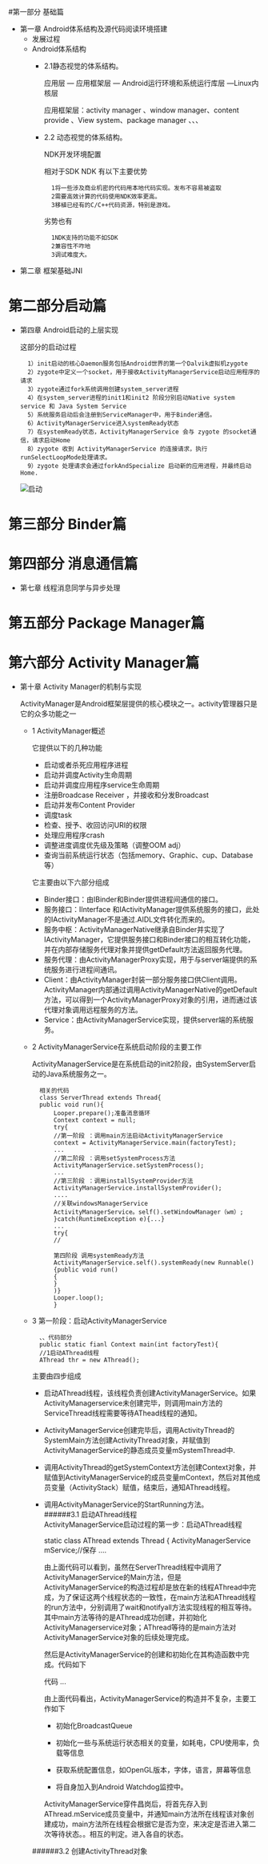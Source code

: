 #第一部分 基础篇

* 第一章 Android体系结构及源代码阅读环境搭建
	* 发展过程
	* Android体系结构
		* 2.1静态视觉的体系结构。
   			
   			应用层 — 应用框架层 —  Android运行环境和系统运行库层 —Linux内核层

			应用框架层：activity manager 、window manager、content provide 、View system、package  manager 、、、

		* 2.2 动态视觉的体系结构。

			NDK开发环境配置
			
			相对于SDK NDK 有以下主要优势
			
				1将一些涉及商业机密的代码用本地代码实现。发布不容易被盗取
				2需要高效计算的代码使用NDK效率更高。
				3移植已经有的C/C++代码资源，特别是游戏。

			劣势也有
			
				1NDK支持的功能不如SDK
				2兼容性不咋地
				3调试难度大。


* 第二章 框架基础JNI




# 第二部分启动篇

* 第四章 Android启动的上层实现

	这部分的启动过程

		1）init启动的核心Daemon服务包括Android世界的第一个Dalvik虚拟机zygote
		2）zygote中定义一个socket，用于接收ActivityManagerService启动应用程序的请求
		3）zygote通过fork系统调用创建system_server进程
		4）在system_server进程的init1和init2 阶段分别启动Native system service 和 Java System Service
		5）系统服务启动后会注册到ServiceManager中，用于Binder通信。
		6）ActivityManagerService进入systemReady状态
		7）在systemReady状态，ActivityManagerService 会与 zygote 的socket通信，请求启动Home
		8）zygote 收到 ActivityManagerService 的连接请求，执行runSelectLoopMode处理请求。
		9）zygote 处理请求会通过forkAndSpecialize 启动新的应用进程，并最终启动Home.
		
	![启动](https://github.com/cslongjian/android_design/blob/master/启动过程.png)
	


# 第三部分 Binder篇


# 第四部分 消息通信篇
* 第七章 线程消息同学与异步处理


# 第五部分 Package Manager篇

# 第六部分 Activity Manager篇
* 第十章 Activity Manager的机制与实现

	ActivityManager是Android框架层提供的核心模块之一。activity管理器只是它的众多功能之一
	
	* 1 ActivityManager概述
		
		它提供以下的几种功能
		- 启动或者杀死应用程序进程
		- 启动并调度Activity生命周期
		- 启动并调度应用程序service生命周期
		- 注册Broadcase Receiver ，并接收和分发Broadcast
		- 启动并发布Content Provider
		- 调度task
		- 检查、授予、收回访问URI的权限
		- 处理应用程序crash
		- 调整进度调度优先级及策略（调整OOM adj）
		- 查询当前系统运行状态（包括memory、Graphic、cup、Database等）
		
		它主要由以下六部分组成
		
		- Binder接口：由IBinder和Binder提供进程间通信的接口。
		- 服务接口：IInterface 和IActivityManager提供系统服务的接口，此处的IActivityManager不是通过.AIDL文件转化而来的。
		- 服务中枢：ActivityManagerNative继承自Binder并实现了IActivityManager，它提供服务接口和Binder接口的相互转化功能，并在内部存储服务代理对象并提供getDefault方法返回服务代理。
		- 服务代理：由ActivityManagerProxy实现，用于与server端提供的系统服务进行进程间通讯。
		- Client：由ActivityManager封装一部分服务接口供Client调用。ActivityManager内部通过调用ActivityManagerNative的getDefault方法，可以得到一个ActivityManagerProxy对象的引用，进而通过该代理对象调用远程服务的方法。
		- Service：由ActivityManagerService实现，提供server端的系统服务。
		
	* 2 ActivityManagerService在系统启动阶段的主要工作
	
		ActivityManagerService是在系统启动的init2阶段，由SystemServer启动的Java系统服务之一。
			
			相关的代码
			class ServerThread extends Thread{
			public void run(){
				Looper.prepare();准备消息循环
				Context context = null;
				try{
				//第一阶段 ：调用main方法启动ActivityManagerService
				context = ActivityManagerService.main(factoryTest);
				...
				//第二阶段 ：调用setSystemProcess方法
				ActivityManagerService.setSystemProcess();
				...
				//第三阶段 ：调用installSystemProvider方法
				ActivityManagerService.installSystemProvider();
				....
				//关联windowsManagerService
				ActivityManagerService。self().setWindowManager（wm）;
				}catch(RuntimeException e){...}
				...
				try{
				//
				
				第四阶段 调用systemReady方法
				ActivityManagerService.self().systemReady(new Runnable()
				{public void run()
				{
				}
				)}
				Looper.loop();
				}
				
	* 3 第一阶段：启动ActivityManagerService
	
			、、代码部分
			public static fianl Context main(int factoryTest){
			//1启动AThread线程
			AThread thr = new AThread();
			
	
	
	 	主要由四步组成
		- 启动AThread线程，该线程负责创建ActivityManagerService。如果ActivityManagerservice未创建完毕，则调用main方法的ServiceThread线程需要等待AThead线程的通知。
		- ActivityManagerService创建完毕后，调用ActivityThread的SystemMain方法创建ActivityThread对象，并赋值到ActivityManagerService的静态成员变量mSystemThread中.
		- 调用ActivityThread的getSystemContext方法创建Context对象，并赋值到ActivityManagerService的成员变量mContext，然后对其他成员变量（ActivityStack）赋值，结束后，通知AThread线程。
		- 调用ActivityManagerService的StartRunning方法。				
		######3.1 启动AThread线程 		
		ActivityManagerService启动过程的第一步：启动AThread线程 
		
			static class AThread extends Thread {
			ActivityManagerService mService;//保存
			....
			
			
		  由上面代码可以看到，虽然在ServerThread线程中调用了ActivityManagerService的Main方法，但是ActivityManagerService的构造过程却是放在新的线程AThread中完成，为了保证这两个线程状态的一致性，在main方法和AThread线程的run方法中，分别调用了wait和notifyall方法实现线程的相互等待。其中main方法等待的是AThread成功创建，并初始化ActivityManagerservice对象；AThread等待的是main方法对ActivityManagerService对象的后续处理完成。
		  
		  然后是ActivityManagerService的创建和初始化在其构造函数中完成。代码如下
		  
		  	代码
		  	...
		  	
		  由上面代码看出，ActivityManagerService的构造并不复杂，主要工作如下
		  
		  - 初始化BroadcastQueue
		  
		  - 初始化一些与系统运行状态相关的变量，如耗电，CPU使用率，负载等信息
		  
		  - 获取系统配置信息，如OpenGL版本，字体，语言，屏幕等信息
		  
		  - 将自身加入到Android Watchdog监控中。
		  
		  ActivityManagerService穿件昌岗后，将首先存入到AThread.mService成员变量中，并通知main方法所在线程该对象创建成功，main方法所在线程会根据它是否为空，来决定是否进入第二次等待状态。。相互的判定。进入各自的状态。
		  		
		  
		######3.2 创建ActivityThread对象	
				
				
			
			
		
		
		
	



